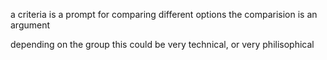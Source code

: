 a criteria is a prompt for comparing different options
the comparision is an argument

depending on the group this could be very technical, or very philisophical